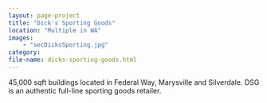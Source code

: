 ```yaml
---
layout: page-project
title: "Dick's Sporting Goods"
location: "Multiple in WA"
images: 
    - "secDicksSporting.jpg"
category:
file-name: dicks-sporting-goods.html
---
```


45,000 sqft buildings located in Federal Way, Marysville and Silverdale. DSG is an authentic full-line sporting goods retailer.
